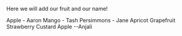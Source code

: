 Here we will add our fruit and our name!

Apple - Aaron
Mango - Tash
Persimmons - Jane
Apricot
Grapefruit
Strawberry
Custard Apple --Anjali
